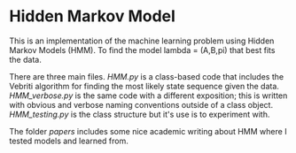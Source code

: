 # Hidden Markov Model

This is an implementation of the machine learning problem using Hidden Markov Models (HMM). To find the model lambda = (A,B,pi) that best fits the data. 

There are three main files. *HMM.py* is a class-based code that includes the Vebriti algorithm for finding the most likely state sequence given the data. *HMM_verbose.py* is the same code with a different exposition; this is written with obvious and verbose naming conventions outside of a class object. *HMM_testing.py* is the class structure but it's use is to experiment with. 

The folder *papers* includes some nice academic writing about HMM where I tested models and learned from. 
